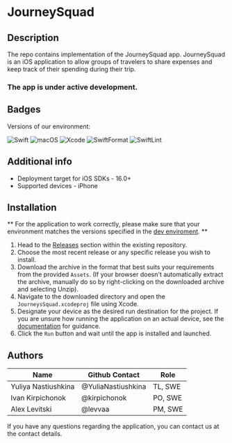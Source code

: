 # JourneySquad

## Description

The repo contains implementation of the JourneySquad app.
JourneySquad is an iOS application to allow groups of travelers to share expenses and keep track of their spending during their trip.

### The app is under active development.

## Badges

Versions of our environment:

![Swift](https://img.shields.io/badge/Swift-5.8-blueviolet) ![macOS](https://img.shields.io/badge/macOS-13.3.1+-green) ![Xcode](https://img.shields.io/badge/Xcode-14.3-blue) ![SwiftFormat](https://img.shields.io/badge/SwiftFormat-0.51.7-yellow) ![SwiftLint](https://img.shields.io/badge/SwiftLint-0.51.0-orange)

## Additional info

* Deployment target for iOS SDKs - 16.0+
* Supported devices - iPhone

## Installation

** For the application to work correctly, please make sure that your environment matches the versions specified in the [dev enviroment](https://github.com/ios-course/link-team-project#badges). **

1. Head to the [Releases](https://github.com/ios-course/link-team-project/releases) section within the existing repository.
2. Choose the most recent release or any specific release you wish to install.
3. Download the archive in the format that best suits your requirements from the provided `Assets`. (If your browser doesn't automatically extract the archive, manually do so by right-clicking on the downloaded archive and selecting Unzip).
4. Navigate to the downloaded directory and open the `JourneysSquad.xcodeproj` file using Xcode.
5. Designate your device as the desired run destination for the project. If you are unsure how running the application on an actual device, see the [documentation](https://developer.apple.com/documentation/xcode/running-your-app-in-simulator-or-on-a-device) for guidance.
6. Click the `Run` button and wait until the app is installed and launched.

## Authors

| Name | Github Contact | Role |
|---------------------|--------------------|---------|
| Yuliya Nastiushkina | @YuliaNastiushkina | TL, SWE |
| Ivan Kirpichonok    | @kirpichonok       | PO, SWE |
| Alex Levitski       | @levvaa            | PM, SWE |

If you have any questions regarding the application, you can contact us at the contact details.
